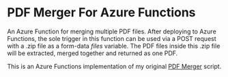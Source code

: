 # PDF Merger For Azure Functions
An Azure Function for merging multiple PDF files. After deploying to Azure Functions, the sole trigger in this function can be used via a POST request with a .zip file as a form-data *files* variable. The PDF files inside this .zip file will be extracted, merged together and returned as one PDF.

This is an Azure Functions implementation of my original [PDF Merger](https://github.com/Loupeznik/utils/blob/master/www_utils/pdfmerger.py) script.